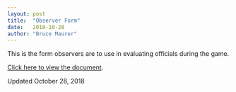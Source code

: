```yaml
---
layout: post
title:  "Observer Form"
date:   2018-10-28
author: "Bruce Maurer"
---
```


This is the form observers are to use in evaluating officials during the game.

[Click here to view the
document](https://storage.googleapis.com/ohsaa-websites/observers/Observer%20Forms.docx).

Updated October 28, 2018
